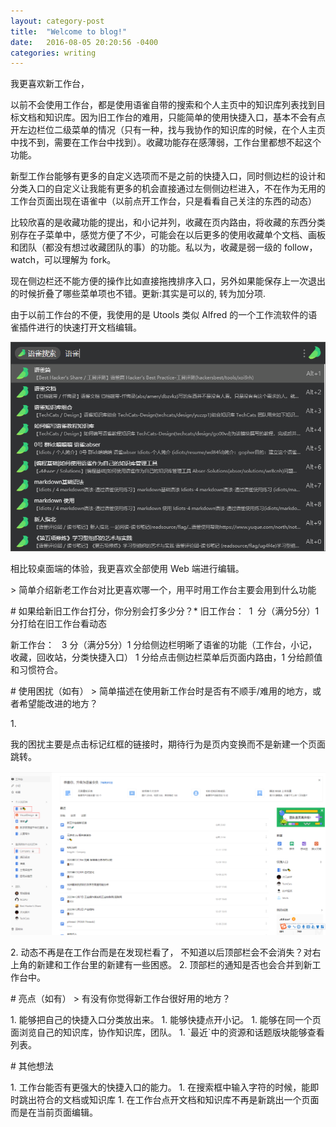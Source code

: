 ```yaml
--- 
layout: category-post
title:  "Welcome to blog!"
date:   2016-08-05 20:20:56 -0400
categories: writing
---
```


我更喜欢新工作台，

以前不会使用工作台，都是使用语雀自带的搜索和个人主页中的知识库列表找到目标文档和知识库。因为旧工作台的难用，只能简单的使用快捷入口，基本不会有点开左边栏位二级菜单的情况（只有一种，找与我协作的知识库的时候，在个人主页中找不到，需要在工作台中找到）。收藏功能存在感薄弱，工作台里都想不起这个功能。

新型工作台能够有更多的自定义选项而不是之前的快捷入口，同时侧边栏的设计和分类入口的自定义让我能有更多的机会直接通过左侧侧边栏进入，不在作为无用的工作台页面出现在语雀中（以前点开工作台，只是看看自己关注的东西的动态）

比较欣喜的是收藏功能的提出，和小记并列，收藏在页内路由，将收藏的东西分类别存在子菜单中，感觉方便了不少，可能会在以后更多的使用收藏单个文档、画板和团队（都没有想过收藏团队的事）的功能。私以为，收藏是弱一级的 follow，watch，可以理解为 fork。

现在侧边栏还不能方便的操作比如直接拖拽排序入口，另外如果能保存上一次退出的时候折叠了哪些菜单项也不错。更新:其实是可以的, 转为加分项.

由于以前工作台的不便，我使用的是 Utools 类似 Alfred 的一个工作流软件的语雀插件进行的快速打开文档编辑。

![image.png](assert/1608304226801-05b5150c-382e-47ec-af08-85f493382497.png)

相比较桌面端的体验，我更喜欢全部使用 Web 端进行编辑。

\> 简单介绍新老工作台对比更喜欢哪一个，用平时用工作台主要会用到什么功能

\# 如果给新旧工作台打分，你分别会打多少分？\*
旧工作台：  1  分（满分5分）1 分打给在旧工作台看动态

新工作台：   3 分（满分5分）1 分给侧边栏明晰了语雀的功能（工作台，小记，收藏，回收站，分类快捷入口） 1 分给点击侧边栏菜单后页面内路由，1 分给颜值和习惯符合。

\# 使用困扰（如有）
\> 简单描述在使用新工作台时是否有不顺手/难用的地方，或者希望能改进的地方？

1\.

我的困扰主要是点击标记红框的链接时，期待行为是页内变换而不是新建一个页面跳转。

![image.png](assert/1608304434228-8bd131dc-05cd-44ab-9fb8-b2095f78cd51.png)

2\. 动态不再是在工作台而是在发现栏看了， 不知道以后顶部栏会不会消失？对右上角的新建和工作台里的新建有一些困惑。
2\. 顶部栏的通知是否也会合并到新工作台中。

\# 亮点（如有）
\> 有没有你觉得新工作台很好用的地方？

1\. 能够把自己的快捷入口分类放出来。
1\. 能够快捷点开小记。
1\. 能够在同一个页面浏览自己的知识库，协作知识库，团队。
1\. \`最近\`中的资源和话题版块能够查看列表。

\# 其他想法

1\. 工作台能否有更强大的快捷入口的能力。
 1\. 在搜索框中输入字符的时候，能即时跳出符合的文档或知识库
 1\. 在工作台点开文档和知识库不再是新跳出一个页面而是在当前页面编辑。